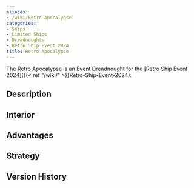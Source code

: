 ```yaml
---
aliases:
- /wiki/Retro-Apocalypse
categories:
- Ships
- Limited Ships
- Dreadnoughts
- Retro Ship Event 2024
title: Retro Apocalypse
---
```


The Retro Apocalypse is an Event Dreadnought for the [Retro Ship Event 2024]({{< ref "/wiki/" >}}Retro-Ship-Event-2024). 

## Description

## Interior

## Advantages

## Strategy

## Version History